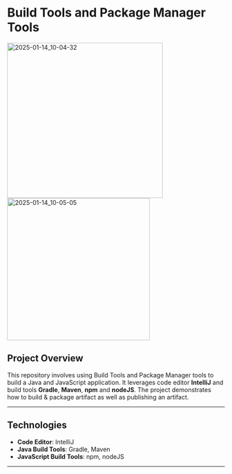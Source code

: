 # Build Tools and Package Manager Tools

<img width="360" alt="2025-01-14_10-04-32" src="https://github.com/user-attachments/assets/2a002da9-9d7d-4b4e-9e13-fe164aa6c415" />

<img width="330" alt="2025-01-14_10-05-05" src="https://github.com/user-attachments/assets/8f0fb90e-a2f7-4cc3-9c55-2c9f951d31b7" />


## **Project Overview**
This repository involves using Build Tools and Package Manager tools to build a Java and JavaScript application. It leverages code editor **IntelliJ** and build tools **Gradle**, **Maven**, **npm** and **nodeJS**. The project demonstrates how to build & package artifact as well as publishing an artifact.

---

## **Technologies**
- **Code Editor**: IntelliJ
- **Java Build Tools**: Gradle, Maven
- **JavaScript Build Tools**: npm, nodeJS

---
